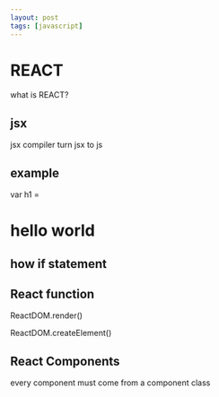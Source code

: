 ```yaml
---
layout: post
tags: [javascript]
---
```


# REACT
what is REACT?

## jsx
jsx compiler turn jsx to js

## example
var h1 = <h1>hello world</h>

## how if statement


## React function

ReactDOM.render()

ReactDOM.createElement()

## React Components

every component must come from a component class
